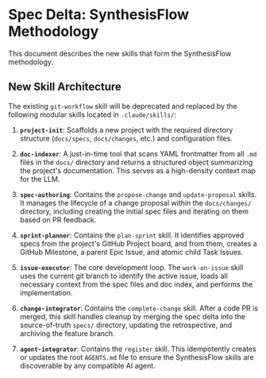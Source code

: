 # Spec Delta: SynthesisFlow Methodology

This document describes the new skills that form the SynthesisFlow methodology.

## New Skill Architecture

The existing `git-workflow` skill will be deprecated and replaced by the following modular skills located in `.claude/skills/`:

1.  **`project-init`**: Scaffolds a new project with the required directory structure (`docs/specs`, `docs/changes`, etc.) and configuration files.

2.  **`doc-indexer`**: A just-in-time tool that scans YAML frontmatter from all `.md` files in the `docs/` directory and returns a structured object summarizing the project's documentation. This serves as a high-density context map for the LLM.

3.  **`spec-authoring`**: Contains the `propose-change` and `update-proposal` skills. It manages the lifecycle of a change proposal within the `docs/changes/` directory, including creating the initial spec files and iterating on them based on PR feedback.

4.  **`sprint-planner`**: Contains the `plan-sprint` skill. It identifies approved specs from the project's GitHub Project board, and from them, creates a GitHub Milestone, a parent Epic Issue, and atomic child Task Issues.

5.  **`issue-executor`**: The core development loop. The `work-on-issue` skill uses the current git branch to identify the active issue, loads all necessary context from the spec files and doc index, and performs the implementation.

6.  **`change-integrator`**: Contains the `complete-change` skill. After a code PR is merged, this skill handles cleanup by merging the spec delta into the source-of-truth `specs/` directory, updating the retrospective, and archiving the feature branch.

7.  **`agent-integrator`**: Contains the `register` skill. This idempotently creates or updates the root `AGENTS.md` file to ensure the SynthesisFlow skills are discoverable by any compatible AI agent.
